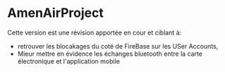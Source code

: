 # AmenAirProject

Cette version est une révision apportée en cour et ciblant à:
- retrouver les blocakages du coté de FireBase sur les USer Accounts,
- Mieur mettre en évidence les échanges bluetooth entre la carte électronique et l'application mobile
